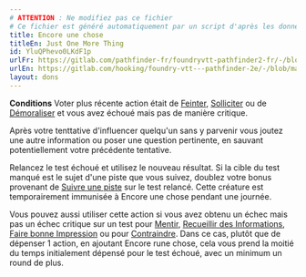 ```yaml
---
# ATTENTION : Ne modifiez pas ce fichier
# Ce fichier est généré automatiquement par un script d'après les données du module Foundry VTT officiel et de sa traduction
title: Encore une chose
titleEn: Just One More Thing
id: YluQPhevo0LKdF1p
urlFr: https://gitlab.com/pathfinder-fr/foundryvtt-pathfinder2-fr/-/blob/master/data/feats/YluQPhevo0LKdF1p.htm
urlEn: https://gitlab.com/hooking/foundry-vtt---pathfinder-2e/-/blob/master/packs/data/feats.db/just-one-more-thing.json
layout: dons
---
```

**Conditions** Voter plus récente action était de [Feinter](../actions/feinter.html), [Solliciter](../actions/solliciter.html) ou de [Démoraliser](../actions/démoraliser.html) et vous avez échoué mais pas de manière critique.

Après votre tenttative d'influencer quelqu'un sans y parvenir vous joutez une autre information ou poser une question pertinente, en sauvant potentiellement votre précédente tentative.

Relancez le test échoué et utilisez le nouveau résultat. Si la cible du test manqué est le sujet d'une piste que vous suivez, doublez votre bonus provenant de [Suivre une piste](../actions/suivre-une-piste.html) sur le test relancé. Cette créature est temporairement immunisée à Encore une chose pendant une journée.

Vous pouvez aussi utiliser cette action si vous avez obtenu un échec mais pas un échec critique sur un test pour [Mentir](../actions/mentir.html), [Recueillir des Informations](../actions/recueillir-des-informations.html), [Faire bonne Impression](../actions/faire-bonne-impression.html) ou pour [Contraindre](../actions/contraindre.html). Dans ce cas, plutôt que de dépenser 1 action, en ajoutant Encore rune chose, cela vous prend la moitié du temps initialement dépensé pour le test échoué, avec un minimum un round de plus.
